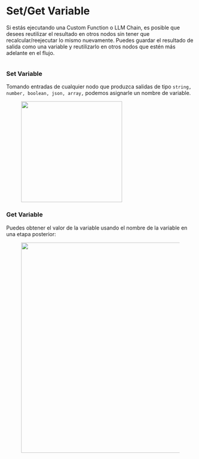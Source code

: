 # Set/Get Variable

Si estás ejecutando una Custom Function o LLM Chain, es posible que desees reutilizar el resultado en otros nodos sin tener que recalcular/reejecutar lo mismo nuevamente. Puedes guardar el resultado de salida como una variable y reutilizarlo en otros nodos que estén más adelante en el flujo.

<figure><img src="../../.gitbook/assets/savereuse.png" alt=""><figcaption></figcaption></figure>

### Set Variable

Tomando entradas de cualquier nodo que produzca salidas de tipo `string, number, boolean, json, array,` podemos asignarle un nombre de variable.

<figure><img src="../../.gitbook/assets/image--11---1---1---1---1---1-.png" alt="" width="270"><figcaption></figcaption></figure>

### Get Variable

Puedes obtener el valor de la variable usando el nombre de la variable en una etapa posterior:

<figure><img src="../../.gitbook/assets/image--12---1---2-.png" alt="" width="563"><figcaption></figcaption></figure>
